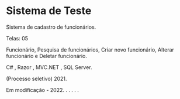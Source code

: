 # Sistema de Teste

Sistema de cadastro de funcionários.

Telas: 05

Funcionário, Pesquisa de funcionários, Criar novo funcionário, Alterar funcionário e Deletar funcionário.

C# , Razor , MVC.NET , SQL Server.

(Processo seletivo) 2021.


Em modificação - 2022.
.
.
.
.
.

